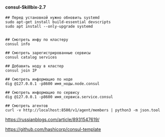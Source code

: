#### consul-Skillbix-2.7

```
## Перед установкой нужно обновить systemd
sudo apt-get install build-essential devscripts
sudo apt install --only-upgrade systemd


## Смотреть инфу по кластеру
consul info

## Смотреть зарегистрированные сервисы
consul catalog services

## Добавить ноду в кластер
consul join IP

## Смотреть информацио по ноде 
dig @127.0.0.1 -p8600 имя_ноды.node.consul

## Смотреть информацио по сервису 
dig @127.0.0.1 -p8600 имя_сервиса.service.consul

## Смотреть агентов
curl -v http://localhost:8500/v1/agent/members | python3 -m json.tool

```

https://russianblogs.com/article/8931547619/

https://github.com/hashicorp/consul-template
